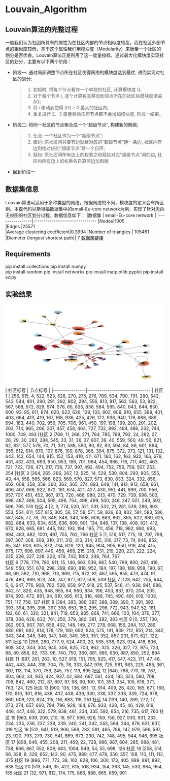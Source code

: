 # Louvain_Algorithm
## Louvain算法的完整过程
一般我们认为社团所具有的属性为在社区内部的节点相似度较高，而在社区外部节点的相似度较低，基于这个属性我们用模块度（Modularity）来衡量一个社区的划分是否优良。Louvain算法正是利用了这一度量指标，通过最大化模块度实现社区的划分，主要有以下两个阶段：
- 阶段一: 通过局部调整节点所在社区使得网络的模块度达到最优, 进而实现对社区的划分;
	>1. 初始时, 将每个节点看作一个单独的社区, 计算模块度 Q;
  >2. 对于每个节点 i, 逐个计算将其移动到邻点所在的社区后模块度增益 ∆Q;
  >3. 将 i 移动到使得 ∆Q > 0 最大的社区内;
  >4. 重复进行 2、3 直至移动任何节点都不会增加模块度, 阶段一结束。
-  阶段二: 将同一社区的节点聚合成一个“超级节点”, 构建新的网络;
	 >1. 化点: 一个社区作为一个“超级节点”;
	  >2. 建边: 原社区间只要有边就给对应的“超级节点”连一条边, 社区内有边则给对应的“超级节点”建一个自环;
	  >3. 赋权: 原社区间所有边上的权重之和赋给对应“超级节点”间的边, 社区内所有边上的权重各自算两边加和赋
- 回到阶段一
## 数据集信息
Louvain算法可适用于多种类型的网络，根据网络的不同，模块度的定义会有所区别。本篇代码以斯坦福数据集中的email-Eu-core network为例，实现了针对无向无权图的社区划分过程，数据信息如下：
 |数据集         |    email-Eu-core network             |
|----------------|-------------------------------
|Nodes|1005          
|Edges	|25571           
|Average clustering coefficient|0.3994
|Number of triangles | 105461
|Diameter (longest shortest path)| 7
  [数据集链接](http://snap.stanford.edu/data/email-Eu-core.html)
## Requirements
pip install collections
pip install numpy  
pip install random
pip install networkx
pip install matplotlib.pyplot 
pip install scipy
## 实验结果
![实验结果](RESULT.png)
|  社区标号     |        节点标号      |
|----------------|-------------------------------
| 社区 1  | 256, 515, 4, 522, 523, 526, 270, 275, 276, 789, 534, 790, 791, 280, 542, 543, 544, 801, 290, 291, 292, 802, 294, 556, 813, 817, 562, 563, 53, 822, 567, 568, 572, 829, 574, 576, 65, 835, 836, 584, 585, 840, 843, 844, 850, 600, 93, 95, 611, 874, 620, 623, 626, 129, 133, 902, 909, 910, 655, 399, 401, 403, 664, 413, 419, 167, 168, 936, 425, 426, 172, 938, 940, 176, 688, 689, 694, 183, 440, 702, 959, 705, 706, 961, 450, 197, 198, 199, 200, 201, 202, 203, 714, 965, 206, 207, 457, 458, 464, 727, 732, 992, 484, 486, 232, 744, 1000, 749, 493
|社区 2   |769, 11, 268, 271, 784, 785, 788, 792, 24, 282, 27, 28, 29, 30, 283, 288, 545, 33, 31, 36, 37, 807, 39, 40, 559, 560, 49, 50, 821, 62, 831, 577, 578, 70, 71, 331, 588, 590, 80, 82, 83, 594, 84, 86, 601, 864, 355, 612, 614, 870, 107, 876, 109, 878, 366, 364, 875, 372, 373, 121, 131, 132, 643, 142, 654, 144, 915, 152, 153, 410, 411, 671, 160, 162, 163, 932, 166, 679, 431, 432, 433, 693, 950, 953, 186, 701, 964, 454, 966, 716, 717, 462, 463, 721, 722, 726, 471, 217, 736, 737, 997, 492, 494, 752, 756, 759, 507, 253, 254
|社区 3   |264, 265, 266, 267, 12, 525, 14, 529, 530, 804, 293, 805, 555, 43, 44, 558, 565, 566, 823, 569, 570, 827, 573, 830, 833, 324, 332, 856, 602, 608, 358, 359, 360, 362, 365, 374, 893, 649, 141, 912, 913, 658, 661, 406, 407, 666, 922, 672, 161, 674, 421, 427, 430, 951, 441, 699, 700, 956, 957, 707, 451, 452, 967, 973, 720, 466, 980, 213, 470, 729, 739, 996, 503, 998, 487, 488, 504, 505, 496, 754, 498, 499, 500, 246, 247, 501, 249, 502, 506, 765, 510 
社区 4   |2, 3, 774, 520, 521, 531, 532, 21, 281, 539, 286, 803, 553, 554, 811, 557, 815, 305, 56, 57, 58, 571, 59, 826, 63, 832, 581, 583, 586, 587, 845, 77, 78, 79, 849, 848, 340, 598, 606, 863, 862, 865, 622, 880, 625, 882, 884, 633, 634, 635, 636, 899, 901, 134, 648, 137, 138, 408, 921, 412, 670, 928, 685, 691, 445, 192, 193, 194, 195, 711, 456, 718, 982, 990, 993, 994, 483, 482, 1001, 497, 755, 762, 766
社区 5   |1, 516, 517, 775, 18, 797, 798, 297, 307, 308, 309, 310, 311, 312, 313, 314, 315, 316, 317, 73, 74, 846, 852, 85, 341, 603, 605, 872, 734, 629, 120, 645, 904, 905, 650, 916, 414, 415, 675, 177, 696, 697, 449, 459, 468, 215, 218, 731, 219, 220, 221, 222, 224, 225, 226, 227, 228, 223, 479, 743, 1002, 248, 764, 767      
社区 6  |778, 779, 780, 911, 15, 146, 663, 536, 667, 540, 799, 800, 287, 418, 549, 550, 551, 678, 298, 299, 690, 818, 952, 184, 187, 188, 189, 958, 190, 67, 68, 69, 582, 710, 968, 713, 969, 715, 972, 81, 467, 595, 855, 473, 474, 91, 476, 480, 999, 873, 746, 747, 877, 627, 508, 509
社区 7  |128, 642, 255, 644, 5, 6, 647, 776, 908, 782, 528, 659, 917, 918, 25, 537, 548, 41, 939, 941, 686, 942, 51, 820, 435, 948, 955, 64, 960, 834, 196, 453, 837, 970, 204, 205, 974, 593, 472, 861, 94, 610, 995, 613, 616, 489, 745, 490, 491, 619, 1003, 751, 117, 758, 127
社区 8  |384, 385, 386, 387, 388, 389, 390, 7, 391, 392, 393, 394, 395, 396, 397, 398, 653, 150, 295, 296, 772, 943, 947, 52, 181, 182, 60, 61, 320, 321, 841, 719, 853, 985, 868, 741, 869, 103, 104, 376, 377, 378, 368, 628, 632, 761, 250, 379, 380, 381, 382, 383
社区 9  |0, 257, 130, 262, 903, 907, 781, 656, 402, 148, 149, 277, 278, 668, 156, 284, 157, 289, 680, 681, 682, 814, 178, 179, 180, 692, 824, 575, 191, 839, 712, 851, 214, 342, 343, 344, 345, 346, 347, 348, 349, 350, 351, 352, 857, 231, 871, 621, 122, 511
社区 10   |259, 260, 777, 9, 524, 400, 20, 535, 538, 923, 924, 416, 806, 808, 302, 303, 304, 945, 306, 825, 703, 962, 325, 326, 327, 72, 975, 723, 88, 89, 858, 92, 733, 96, 740, 750, 369, 881, 885, 630, 887, 890, 252, 894
社区 11   |897, 261, 263, 10, 527, 919, 151, 795, 925, 417, 547, 423, 171, 47, 48, 442, 443, 444, 318, 704, 75, 76, 333, 847, 976, 725, 981, 983, 229, 485, 361, 367, 113, 114, 370, 753, 245, 757, 119, 895
社区 12   |640, 768, 770, 16, 787, 404, 662, 34, 935, 424, 937, 42, 684, 687, 561, 434, 185, 323, 580, 708, 709, 842, 460, 212, 87, 607, 97, 98, 99, 100, 101, 353, 354, 105, 618, 371, 763, 124, 125
社区 13   |900, 135, 136, 651, 13, 914, 409, 26, 420, 165, 677, 169, 170, 810, 301, 816, 436, 437, 438, 439, 330, 336, 337, 338, 339, 724, 978, 860, 609, 123, 624, 115, 116, 883, 118, 251
社区 14   |139, 140, 269, 272, 17, 273, 274, 657, 660, 794, 796, 929, 164, 676, 933, 428, 45, 46, 429, 819, 446, 447, 448, 322, 579, 838, 461, 334, 335, 592, 854, 216, 735, 617, 760
社区 15   |963, 639, 209, 210, 19, 977, 599, 926, 159, 158, 927, 930, 931, 233, 234, 235, 236, 237, 238, 239, 240, 241, 242, 243, 564, 244, 879, 631, 637, 319
社区 16   |512, 641, 519, 906, 589, 783, 591, 465, 786, 147, 979, 596, 597, 23, 920, 793, 279, 730, 541, 669, 673, 230, 742, 748, 495, 944, 946, 695
社区 17   |898, 646, 455, 208, 211, 469, 22, 728, 986, 987, 604, 285, 988, 481, 738, 866, 867, 552, 809, 683, 1004, 949, 54, 55, 698, 126
社区 18   |258, 514, 66, 328, 8, 329, 652, 143, 90, 475, 989, 477, 478, 356, 357, 108, 110, 111, 112, 375
社区 19   |896, 771, 773, 38, 102, 828, 106, 300, 173, 405, 889, 891, 892, 638
社区 20   |513, 546, 35, 422, 615, 518, 934, 154, 363, 145, 533, 984, 954, 155
社区 21   |32, 971, 812, 174, 175, 886, 888, 665, 859, 991
